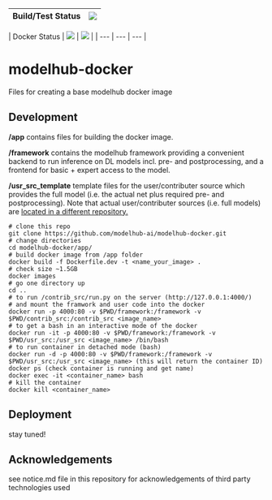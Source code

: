 | Build/Test Status | [![](https://travis-ci.org/modelhub-ai/modelhub-docker.svg?branch=master)](https://travis-ci.org/modelhub-ai/modelhub-docker) |
| ----------------- | ----------------------------------------------------------------------------------------------------------------------------- |


| Docker Status | [![](https://images.microbadger.com/badges/image/modelhub/onnx-docker.svg)](https://microbadger.com/images/modelhub/onnx-docker "Get your own image badge on microbadger.com") |
[![](https://images.microbadger.com/badges/version/modelhub/onnx-docker.svg)](https://microbadger.com/images/modelhub/onnx-docker "Get your own version badge on microbadger.com") |
| --- | --- | --- |

# modelhub-docker

Files for creating a base modelhub docker image

## Development

**/app** contains files for building the docker image.

**/framework** contains the modelhub framework providing a convenient backend to run inference on DL models incl. pre- and postprocessing, and a frontend for basic + expert access to the model.

**/usr_src_template** template files for the user/contributer source which provides the full model (i.e. the actual net plus required pre- and postprocessing). Note that actual user/contributer sources (i.e. full models) are [located in a different repository.](https://github.com/modelhub-ai/modelhub)

```
# clone this repo
git clone https://github.com/modelhub-ai/modelhub-docker.git
# change directories
cd modelhub-docker/app/
# build docker image from /app folder
docker build -f Dockerfile.dev -t <name_your_image> .
# check size ~1.5GB
docker images
# go one directory up
cd ..
# to run /contrib_src/run.py on the server (http://127.0.0.1:4000/)
# and mount the framwork and user code into the docker
docker run -p 4000:80 -v $PWD/framework:/framework -v $PWD/contrib_src:/contrib_src <image_name>
# to get a bash in an interactive mode of the docker
docker run -it -p 4000:80 -v $PWD/framework:/framework -v $PWD/usr_src:/usr_src <image_name> /bin/bash
# to run container in detached mode (bash)
docker run -d -p 4000:80 -v $PWD/framework:/framework -v $PWD/usr_src:/usr_src <image_name> (this will return the container ID)
docker ps (check container is running and get name)
docker exec -it <container_name> bash
# kill the container
docker kill <container_name>
```

## Deployment

stay tuned!

## Acknowledgements

see notice.md file in this repository for acknowledgements of third party technologies used

